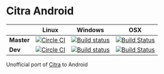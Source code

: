 # Citra Android
||Linux|Windows|OSX|
|---|---|---|---|
|**Master**|[![Circle CI](https://circleci.com/gh/Kloen/citra-android/tree/master.svg?style=shield)](https://circleci.com/gh/Kloen/citra-android)|[![Build status](https://ci.appveyor.com/api/projects/status/d7vjd4jk4dpy92i3/branch/master?svg=true)](https://ci.appveyor.com/project/Kloen/citra-android/branch/master)|[![Build Status](https://travis-ci.org/Kloen/citra-android.svg?branch=master)](https://travis-ci.org/Kloen/citra-android)|
|**Dev**|[![Circle CI](https://circleci.com/gh/Kloen/citra-android/tree/dev.svg?style=shield)](https://circleci.com/gh/Kloen/citra-android)|[![Build status](https://ci.appveyor.com/api/projects/status/d7vjd4jk4dpy92i3/branch/dev?svg=true)](https://ci.appveyor.com/project/Kloen/citra-android/branch/dev)|[![Build Status](https://travis-ci.org/Kloen/citra-android.svg?branch=dev)](https://travis-ci.org/Kloen/citra-android)|

Unofficial port of [Citra](https://github.com/citra-emu/citra) to Android
